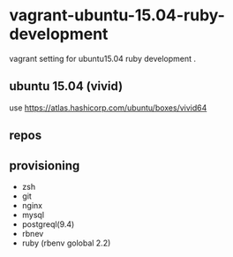 # vagrant-ubuntu-15.04-ruby-development
vagrant setting for ubuntu15.04 ruby development .

## ubuntu 15.04 (vivid)
use <https://atlas.hashicorp.com/ubuntu/boxes/vivid64>

## repos

## provisioning
* zsh
* git
* nginx
* mysql
* postgreql(9.4)
* rbnev
* ruby (rbenv golobal 2.2)
